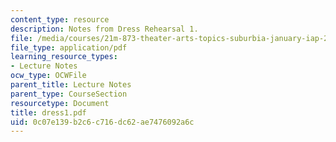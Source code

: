 ```yaml
---
content_type: resource
description: Notes from Dress Rehearsal 1.
file: /media/courses/21m-873-theater-arts-topics-suburbia-january-iap-2008/0c07e139b2c6c716dc62ae7476092a6c_dress1.pdf
file_type: application/pdf
learning_resource_types:
- Lecture Notes
ocw_type: OCWFile
parent_title: Lecture Notes
parent_type: CourseSection
resourcetype: Document
title: dress1.pdf
uid: 0c07e139-b2c6-c716-dc62-ae7476092a6c
---
```

